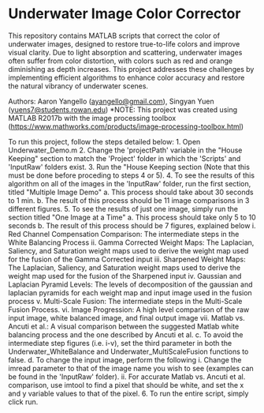 # Underwater Image Color Corrector

This repository contains MATLAB scripts that correct the color of underwater images, designed to restore true-to-life colors and improve visual clarity. Due to light absorption and scattering, underwater images often suffer from color distortion, with colors such as red and orange diminishing as depth increases. This project addresses these challenges by implementing efficient algorithms to enhance color accuracy and restore the natural vibrancy of underwater scenes.

Authors: Aaron Yangello (ayangello@gmail.com), Singyan Yuen (yuens7@students.rowan.edu)
	*NOTE: This project was created using MATLAB R2017b with the image processing toolbox (https://www.mathworks.com/products/image-processing-toolbox.html)

To run this project, follow the steps detailed below:
	1. Open Underwater_Demo.m
	2. Change the 'projectPath' variable in the "House Keeping" section to match the 'Project' folder in which the 'Scripts' and 'InputRaw' folders exist.
	3. Run the "House Keeping section (Note that this must be done before proceding to steps 4 or 5).
	4. To see the results of this algorithm on all of the images in the 'InputRaw' folder, run the first section, titled "Multiple Image Demo"
		a. This process should take about 30 seconds to 1 min.
		b. The result of this process should be 11 image comparisons in 3 different figures.
	5. To see the results of just one image, simply run the section titled "One Image at a Time" 
		a. This process should take only 5 to 10 seconds
		b. The result of this process should be 7 figures, explained below
			i.   Red Channel Compensation Comparison: The intermediate steps in the White Balancing Process
			ii.  Gamma Corrected Weight Maps: The Laplacian, Saliency, and Saturation weight maps used to derive the weight map used for the fusion of the Gamma Corrected input
			iii. Sharpened Weight Maps: The Laplacian, Saliency, and Saturation weight maps used to derive the weight map used for the fusion of the Sharpened input
			iv.  Gaussian and Laplacian Pyramid Levels: The levels of decomposition of the gaussian and laplacian pyramids for each weight map and input image used in the fusion process
			v.   Multi-Scale Fusion: The intermediate steps in the Multi-Scale Fusion Process.
			vi.  Image Progression: A high level comparison of the raw input image, white balanced image, and final output image
			vii. Matlab vs. Ancuti et al.: A visual comparison between the suggested Matlab white balancing process and the one described by Ancuti et al.
		c. To avoid the intermediate step figures (i.e. i-v), set the third parameter in both the Underwater_WhiteBalance and Underwater_MultiScaleFusion functions to false.
		d. To change the input image, perform the following
			i.   Change the imread parameter to that of the image name you wish to see (examples can be found in the 'InputRaw' folder).
			ii.  For accurate Matlab vs. Ancuti et al. comparison, use imtool to find a pixel that should be white, and set the x and y variable values to that of the pixel.
	6. To run the entire script, simply click run.
